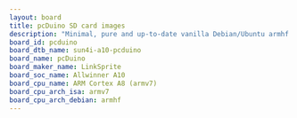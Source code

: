 ```yaml
---
layout: board
title: pcDuino SD card images
description: "Minimal, pure and up-to-date vanilla Debian/Ubuntu armhf SD card images for pcDuino by LinkSprite, SoC: Allwinner A10, CPU ISA: armv7"
board_id: pcduino
board_dtb_name: sun4i-a10-pcduino
board_name: pcDuino
board_maker_name: LinkSprite
board_soc_name: Allwinner A10
board_cpu_name: ARM Cortex A8 (armv7)
board_cpu_arch_isa: armv7
board_cpu_arch_debian: armhf
---
```


